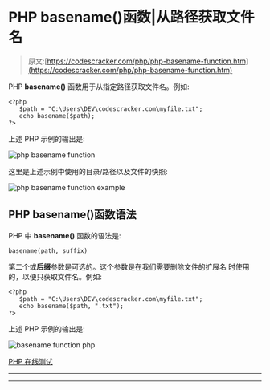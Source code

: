 # PHP basename()函数|从路径获取文件名

> 原文:[https://codescracker.com/php/php-basename-function.htm](https://codescracker.com/php/php-basename-function.htm)

PHP **basename()** 函数用于从指定路径获取文件名。例如:

```
<?php
   $path = "C:\Users\DEV\codescracker.com\myfile.txt";
   echo basename($path);
?>
```

上述 PHP 示例的输出是:

![php basename function](../Images/8c0625c5a8896ca6f770dbf4e32391d9.png)

这里是上述示例中使用的目录/路径以及文件的快照:

![php basename function example](../Images/b492ada0a5bfcc6438f4a15d8ec8c722.png)

## PHP basename()函数语法

PHP 中 **basename()** 函数的语法是:

```
basename(path, suffix)
```

第二个或**后缀**参数是可选的。这个参数是在我们需要删除文件的扩展名 时使用的，以便只获取文件名。例如:

```
<?php
   $path = "C:\Users\DEV\codescracker.com\myfile.txt";
   echo basename($path, ".txt");
?>
```

上述 PHP 示例的输出是:

![basename function php](../Images/1f9a8b460fd2c400bbc5c02a6aa248b3.png)

[PHP 在线测试](/exam/showtest.php?subid=8)

* * *

* * *